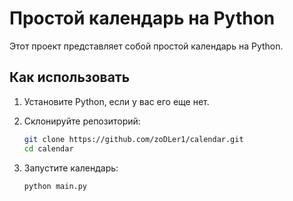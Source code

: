 # Простой календарь на Python

Этот проект представляет собой простой календарь на Python.

## Как использовать

1. Установите Python, если у вас его еще нет.
2. Склонируйте репозиторий:

    ```bash
    git clone https://github.com/zoDLer1/calendar.git
    cd calendar
    ```

3. Запустите календарь:
    ```bash
    python main.py
    ```
    
